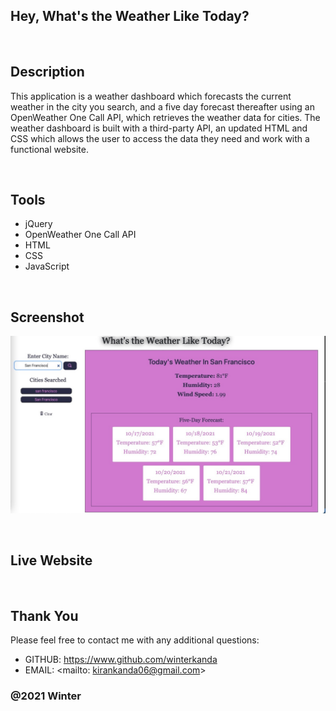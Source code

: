 ## Hey, What's the Weather Like Today?
&nbsp;  

## Description 

This application is a weather dashboard which forecasts the current weather in the city you search, and a five day forecast thereafter using an OpenWeather One Call API, which retrieves the weather data for cities. The weather dashboard is built with a third-party API, an updated HTML and CSS which allows the user to access the data they need and work with a functional website. 

&nbsp;  

## Tools 
* jQuery
* OpenWeather One Call API
* HTML
* CSS
* JavaScript

&nbsp;  

## Screenshot
![screenshot](./assets/1C83C69E-B62F-4670-8D9F-DA0E271C8A33_1_105_c.jpeg)




&nbsp;  


## Live Website

&nbsp;  


## Thank You
Please feel free to contact me with any additional questions: 
* GITHUB: https://www.github.com/winterkanda
* EMAIL: <mailto: kirankanda06@gmail.com>
### @2021 Winter
